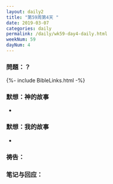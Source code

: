 ```yaml
---
layout: daily2
title: "第59周第4天 "
date: 2019-03-07
categories: daily
permalink: /daily/wk59-day4-daily.html
weekNum: 59
dayNum: 4
---
```


### 問題：？

{%- include BibleLinks.html -%}

### 默想：神的故事 
+ 

### 默想：我的故事

+

### 祷告：

### 笔记与回应：
